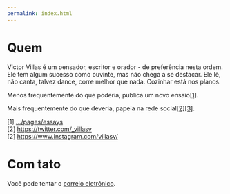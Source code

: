 ```yaml
---
permalink: index.html
---
```


# Quem

Victor Villas é um pensador, escritor e orador - de preferência nesta ordem. Ele
tem algum sucesso como ouvinte, mas não chega a se destacar. Ele lê, não canta,
talvez dance, corre melhor que nada. Cozinhar está nos planos.

Menos frequentemente do que poderia, publica um novo ensaio[[1]](#1).

Mais frequentemente do que deveria, papeia na rede social[[2]](#2)[[3]](#3).

<a id="1">[1]</a> [.../pages/essays](/pages/essays) <br>
<a id="2">[2]</a> <https://twitter.com/_villasv> <br>
<a id="2">[2]</a> <https://www.instagram.com/villasv/> <br>

# Com tato

Você pode tentar o [correio eletrônico](mailto:mail@victor.villas).
